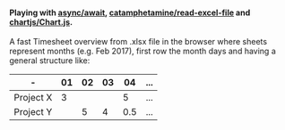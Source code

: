 
#### Playing with [async/await](https://github.com/yiannisdesp/timesheet-overview/blob/master/src/js/analyzer.js), [catamphetamine/read-excel-file](https://github.com/catamphetamine/read-excel-file) and [chartjs/Chart.js](https://github.com/chartjs/Chart.js).  
  
A fast Timesheet overview from .xlsx file in the browser where sheets represent months (e.g. Feb 2017), first row the month days and having a general structure like:  
  
| - | 01 | 02 | 03 | 04 | ... |
| -- | -- | -- | -- | -- | --
| Project X | 3 |  |  | 5 | ...
| Project Y |  | 5 | 4 | 0.5 | ...
